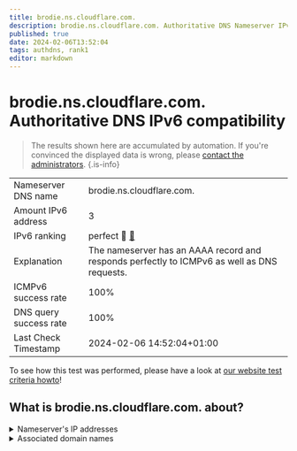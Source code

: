 ```yaml
---
title: brodie.ns.cloudflare.com.
description: brodie.ns.cloudflare.com. Authoritative DNS Nameserver IPv6 compatibility
published: true
date: 2024-02-06T13:52:04
tags: authdns, rank1
editor: markdown
---
```


# brodie.ns.cloudflare.com. Authoritative DNS IPv6 compatibility

> The results shown here are accumulated by automation. If you're convinced the displayed data is wrong, please [contact the administrators](/howto/chat). 
{.is-info}




|   |   |
| - | - |
| Nameserver DNS name | brodie.ns.cloudflare.com.
| Amount IPv6 address | 3
| IPv6 ranking | perfect :1st_place_medal: [🔗](/howto/ranking) |
| Explanation | The nameserver has an AAAA record and responds perfectly to ICMPv6 as well as DNS requests. |
| ICMPv6 success rate | 100%|
| DNS query success rate | 100% |
| Last Check Timestamp | 2024-02-06 14:52:04+01:00 |

To see how this test was performed, please have a look at [our website test criteria howto](/howto/testcriteria/authdns)!


## What is brodie.ns.cloudflare.com. about?




<details>
<summary>Nameserver's IP addresses</summary>

2803:f800:50::6ca2:c3ed

2a06:98c1:50::ac40:23ed

2606:4700:58::a29f:2ced

</details>



<details>
<summary>Associated domain names</summary>

www.bverwg.de

</details>
